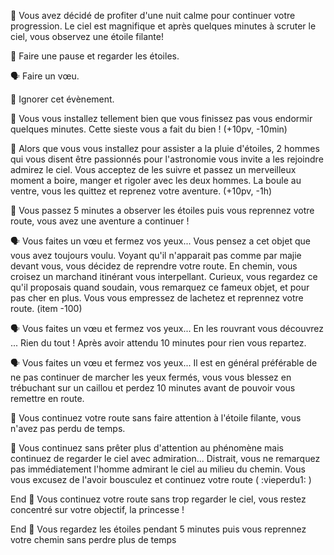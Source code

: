 :stars: Vous avez décidé de profiter d'une nuit calme pour continuer votre progression. Le ciel est magnifique et après quelques minutes à scruter le ciel, vous observez une étoile filante!

:stars: Faire une pause et regarder les étoiles.

:speaking_head: Faire un vœu.

:running: Ignorer cet évènement.


:stars: Vous vous installez tellement bien que vous finissez pas vous endormir quelques minutes. Cette sieste vous a fait du bien ! (+10pv, -10min)

:stars: Alors que vous vous installez pour assister a la pluie d'étoiles, 2 hommes qui vous disent être passionnés pour l'astronomie vous invite a les rejoindre admirez le ciel. Vous acceptez de les suivre et passez un merveilleux moment a boire, manger et rigoler avec les deux hommes. La boule au ventre, vous les quittez et reprenez votre aventure. (+10pv, -1h)

:stars: Vous passez 5 minutes a observer les étoiles puis vous reprennez votre route, vous avez une aventure a continuer !


:speaking_head: Vous faites un vœu et fermez vos yeux... Vous pensez a cet objet que vous avez toujours voulu. Voyant qu'il n'apparait pas comme par majie devant vous, vous décidez de reprendre votre route. En chemin, vous croisez un marchand itinérant vous interpellant. Curieux, vous regardez ce qu'il proposais quand soudain, vous remarquez ce fameux objet, et pour pas cher en plus. Vous vous empressez de lachetez et reprennez votre route. (item -100)


:speaking_head: Vous faites un vœu et fermez vos yeux... En les rouvrant vous découvrez ... Rien du tout ! Après avoir attendu 10 minutes pour rien vous repartez.

:speaking_head: Vous faites un vœu et fermez vos yeux... Il est en général préférable de ne pas continuer de marcher les yeux fermés, vous vous blessez en trébuchant sur un caillou et perdez 10 minutes avant de pouvoir vous remettre en route.


:running: Vous continuez votre route sans faire attention à l'étoile filante, vous n'avez pas perdu de temps.

:running: Vous continuez sans prêter plus d'attention au phénomène mais continuez de regarder le ciel avec admiration... Distrait, vous ne remarquez pas immédiatement l'homme admirant le ciel au milieu du chemin. Vous vous excusez de l'avoir bousculez et continuez votre route ( :vieperdu1: )


End :running: Vous continuez votre route sans trop regarder le ciel, vous restez concentré sur votre objectif, la princesse !

End :running: Vous regardez les étoiles pendant 5 minutes puis vous reprennez votre chemin sans perdre plus de temps
